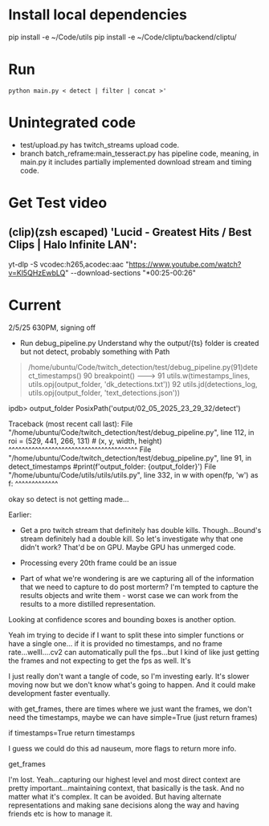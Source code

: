# Install local dependencies
pip install -e ~/Code/utils
pip install -e ~/Code/cliptu/backend/cliptu/

# Run
`python main.py < detect | filter | concat >'`

# Unintegrated code
* test/upload.py has twitch_streams upload code.
* branch batch_reframe:main_tesseract.py has pipeline code, meaning, in main.py it includes partially implemented download stream and timing code.

# Get Test video
## (clip)(zsh escaped) 'Lucid - Greatest Hits / Best Clips | Halo Infinite LAN':
yt-dlp -S vcodec:h265,acodec:aac "https://www.youtube.com/watch?v=Kl5QHzEwbLQ" --download-sections "*00:25-00:26"

# Current

2/5/25 630PM, signing off
* Run debug_pipeline.py
Understand why the output/{ts} folder is created but not detect, probably something with Path
> /home/ubuntu/Code/twitch_detection/test/debug_pipeline.py(91)detect_timestamps()
     90     breakpoint()
---> 91     utils.w(timestamps_lines, utils.opj(output_folder, 'dk_detections.txt'))
     92     utils.jd(detections_log, utils.opj(output_folder, 'text_detections.json'))

ipdb> output_folder
PosixPath('output/02_05_2025_23_29_32/detect')


Traceback (most recent call last):
  File "/home/ubuntu/Code/twitch_detection/test/debug_pipeline.py", line 112, in <module>
    roi = (529, 441, 266, 131)  # (x, y, width, height)
                 ^^^^^^^^^^^^^^^^^^^^^^^^^^^^^^^^^^^^^^^
  File "/home/ubuntu/Code/twitch_detection/test/debug_pipeline.py", line 91, in detect_timestamps
    #print(f'output_folder: {output_folder}')
  File "/home/ubuntu/Code/utils/utils/utils.py", line 332, in w
    with open(fp, 'w') as f:
         ^^^^^^^^^^^^^

okay so detect is not getting made...


Earlier:
* Get a pro twitch stream that definitely has double kills. Though...Bound's stream definitely had a double kill. So let's investigate why that one didn't work? That'd be on GPU. Maybe GPU has unmerged code.
* Processing every 20th frame could be an issue

* Part of what we're wondering is are we capturing all of the information that we need to capture to do post morterm? I'm tempted to capture the results objects and write them - worst case we can work from the results to a more distilled representation.

Looking at confidence scores and bounding boxes is another option.

Yeah im trying to decide if I want to split these into simpler functions or have a single one... if it is provided no timestamps, and no frame rate...welll....cv2 can automatically pull the fps...but I kind of like just getting the frames and not expecting to get the fps as well. It's 

I just really don't want a tangle of code, so I'm investing early. It's slower moving now but we don't know what's going to happen. And it could make development faster eventually.

with get_frames, there are times where we just want the frames, we don't need the timestamps, maybe we can have simple=True (just return frames)

if timestamps=True
return timestamps

I guess we could do this ad nauseum, more flags to return more info.

get_frames

I'm lost. Yeah...capturing our highest level and most direct context are pretty important...maintaining context, that basically is the task. And no matter what it's complex. It can be avoided. But having alternate representations and making sane decisions along the way and having friends etc is how to manage it.
